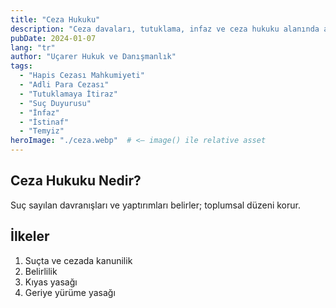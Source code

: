 ```yaml
---
title: "Ceza Hukuku"
description: "Ceza davaları, tutuklama, infaz ve ceza hukuku alanında avukatlık hizmetleri."
pubDate: 2024-01-07
lang: "tr"
author: "Uçarer Hukuk ve Danışmanlık"
tags:
  - "Hapis Cezası Mahkumiyeti"
  - "Adli Para Cezası"
  - "Tutuklamaya İtiraz"
  - "Suç Duyurusu"
  - "İnfaz"
  - "İstinaf"
  - "Temyiz"
heroImage: "./ceza.webp"  # <— image() ile relative asset
---
```


## Ceza Hukuku Nedir?
Suç sayılan davranışları ve yaptırımları belirler; toplumsal düzeni korur.

## İlkeler
<ol>
  <li>Suçta ve cezada kanunilik</li>
  <li>Belirlilik</li>
  <li>Kıyas yasağı</li>
  <li>Geriye yürüme yasağı</li>
</ol>